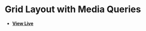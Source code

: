# Grid Layout with Media Queries

- [**View Live**](https://tahmid-sarker.github.io/Modern-HTML-CSS-Notes/11-CSS-Grid/10-Grid-and-Media-Queries/)